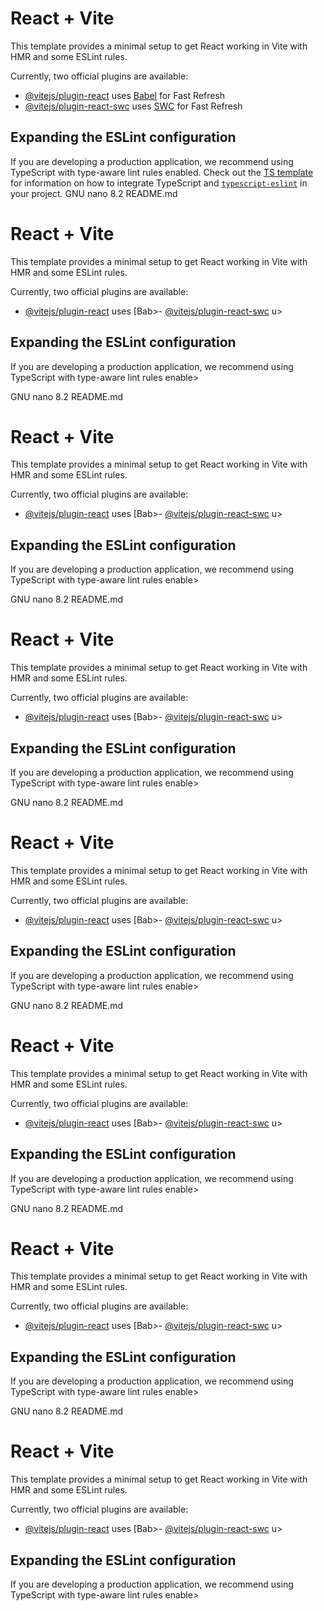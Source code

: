 # React + Vite

This template provides a minimal setup to get React working in Vite with HMR and some ESLint rules.

Currently, two official plugins are available:

- [@vitejs/plugin-react](https://github.com/vitejs/vite-plugin-react/blob/main/packages/plugin-react) uses [Babel](https://babeljs.io/) for Fast Refresh
- [@vitejs/plugin-react-swc](https://github.com/vitejs/vite-plugin-react/blob/main/packages/plugin-react-swc) uses [SWC](https://swc.rs/) for Fast Refresh

## Expanding the ESLint configuration

If you are developing a production application, we recommend using TypeScript with type-aware lint rules enabled. Check out the [TS template](https://github.com/vitejs/vite/tree/main/packages/create-vite/template-react-ts) for information on how to integrate TypeScript and [`typescript-eslint`](https://typescript-eslint.io) in your project.
 GNU nano 8.2                                       README.md
# React + Vite

This template provides a minimal setup to get React working in Vite with HMR and some ESLint rules.

Currently, two official plugins are available:

- [@vitejs/plugin-react](https://github.com/vitejs/vite-plugin-react/blob/main/packages/plugin-react) uses [Bab>- [@vitejs/plugin-react-swc](https://github.com/vitejs/vite-plugin-react/blob/main/packages/plugin-react-swc) u>

## Expanding the ESLint configuration

If you are developing a production application, we recommend using TypeScript with type-aware lint rules enable>





 GNU nano 8.2                                       README.md
# React + Vite

This template provides a minimal setup to get React working in Vite with HMR and some ESLint rules.

Currently, two official plugins are available:

- [@vitejs/plugin-react](https://github.com/vitejs/vite-plugin-react/blob/main/packages/plugin-react) uses [Bab>- [@vitejs/plugin-react-swc](https://github.com/vitejs/vite-plugin-react/blob/main/packages/plugin-react-swc) u>

## Expanding the ESLint configuration

If you are developing a production application, we recommend using TypeScript with type-aware lint rules enable>





 GNU nano 8.2                                       README.md
# React + Vite

This template provides a minimal setup to get React working in Vite with HMR and some ESLint rules.

Currently, two official plugins are available:

- [@vitejs/plugin-react](https://github.com/vitejs/vite-plugin-react/blob/main/packages/plugin-react) uses [Bab>- [@vitejs/plugin-react-swc](https://github.com/vitejs/vite-plugin-react/blob/main/packages/plugin-react-swc) u>

## Expanding the ESLint configuration

If you are developing a production application, we recommend using TypeScript with type-aware lint rules enable>





 GNU nano 8.2                                       README.md
# React + Vite

This template provides a minimal setup to get React working in Vite with HMR and some ESLint rules.

Currently, two official plugins are available:

- [@vitejs/plugin-react](https://github.com/vitejs/vite-plugin-react/blob/main/packages/plugin-react) uses [Bab>- [@vitejs/plugin-react-swc](https://github.com/vitejs/vite-plugin-react/blob/main/packages/plugin-react-swc) u>

## Expanding the ESLint configuration

If you are developing a production application, we recommend using TypeScript with type-aware lint rules enable>





 GNU nano 8.2                                       README.md
# React + Vite

This template provides a minimal setup to get React working in Vite with HMR and some ESLint rules.

Currently, two official plugins are available:

- [@vitejs/plugin-react](https://github.com/vitejs/vite-plugin-react/blob/main/packages/plugin-react) uses [Bab>- [@vitejs/plugin-react-swc](https://github.com/vitejs/vite-plugin-react/blob/main/packages/plugin-react-swc) u>

## Expanding the ESLint configuration

If you are developing a production application, we recommend using TypeScript with type-aware lint rules enable>





 GNU nano 8.2                                       README.md
# React + Vite

This template provides a minimal setup to get React working in Vite with HMR and some ESLint rules.

Currently, two official plugins are available:

- [@vitejs/plugin-react](https://github.com/vitejs/vite-plugin-react/blob/main/packages/plugin-react) uses [Bab>- [@vitejs/plugin-react-swc](https://github.com/vitejs/vite-plugin-react/blob/main/packages/plugin-react-swc) u>

## Expanding the ESLint configuration

If you are developing a production application, we recommend using TypeScript with type-aware lint rules enable>





 GNU nano 8.2                                       README.md
# React + Vite

This template provides a minimal setup to get React working in Vite with HMR and some ESLint rules.

Currently, two official plugins are available:

- [@vitejs/plugin-react](https://github.com/vitejs/vite-plugin-react/blob/main/packages/plugin-react) uses [Bab>- [@vitejs/plugin-react-swc](https://github.com/vitejs/vite-plugin-react/blob/main/packages/plugin-react-swc) u>

## Expanding the ESLint configuration

If you are developing a production application, we recommend using TypeScript with type-aware lint rules enable>






